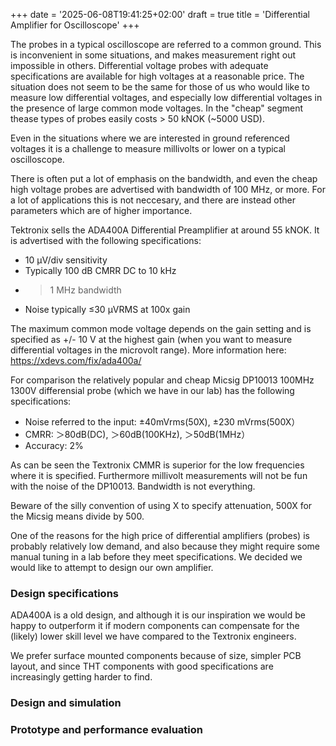 +++
date = '2025-06-08T19:41:25+02:00'
draft = true
title = 'Differential Amplifier for Oscilloscope'
+++


The probes in a typical oscilloscope are referred to a common ground. This is inconvenient in some situations, and makes measurement right out impossible in others. Differential voltage probes with adequate specifications are available for high voltages at a reasonable price. The situation does not seem to be the same for those of us who would like to measure low differential voltages, and especially low differential voltages in the presence of large common mode voltages. In the "cheap" segment thease types of probes easily costs > 50 kNOK (~5000 USD). 

Even in the situations where we are interested in ground referenced voltages it is a challenge to measure millivolts or lower on a typical oscilloscope.

There is often put a lot of emphasis on the bandwidth, and even the cheap high voltage probes are advertised with bandwidth of 100 MHz, or more. For a lot of applications this is not neccesary, and there are instead other parameters which are of higher importance.

Tektronix sells the ADA400A Differential Preamplifier at around 55 kNOK. It is advertised with the following specifications:

- 10 μV/div sensitivity
- Typically 100 dB CMRR DC to 10 kHz
- > 1 MHz bandwidth
- Noise typically ≤30 μVRMS at 100x gain

The maximum common mode voltage depends on the gain setting and is specified as +/- 10 V at the highest gain (when you want to measure differential voltages in the microvolt range). More information here: https://xdevs.com/fix/ada400a/

For comparison the relatively popular and cheap Micsig DP10013 100MHz 1300V differensial probe (which we have in our lab) has the following specifications:

- Noise referred to the input: ±40mVrms(50X), ±230 mVrms(500X）
- CMRR: ＞80dB(DC), ＞60dB(100KHz), ＞50dB(1MHz）
- Accuracy: 2%

As can be seen the Textronix CMMR is superior for the low frequencies where it is specified. Furthermore millivolt measurements will not be fun with the noise of the DP10013. Bandwidth is not everything.

Beware of the silly convention of using X to specify attenuation, 500X for the Micsig means divide by 500.

One of the reasons for the high price of differential amplifiers (probes) is probably relatively low demand, and also because they might require some manual tuning in a lab before they meet specifications. We decided we would like to attempt to design our own amplifier.

### Design specifications

ADA400A is a old design, and although it is our inspiration we would be happy to outperform it if modern components can compensate for the (likely) lower skill level we have compared to the Textronix engineers.

We prefer surface mounted components because of size, simpler PCB layout, and since THT components with good specifications are increasingly getting harder to find.

### Design and simulation

### Prototype and performance evaluation

